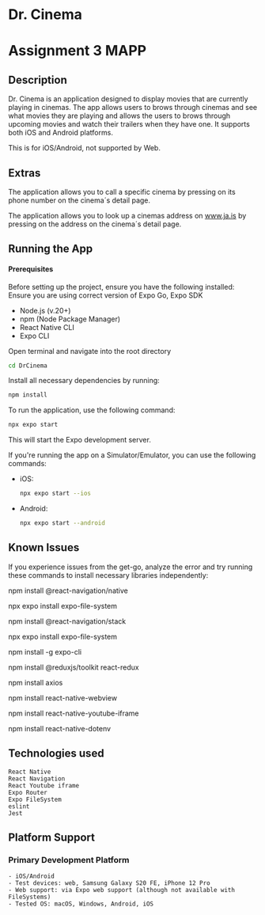 # Dr. Cinema
# Assignment 3 MAPP

## Description

Dr. Cinema is an application designed to display movies that are currently playing in cinemas.
The app allows users to brows through cinemas and see what movies they are playing and allows the users to brows through upcoming movies and watch their trailers when they have one.
It supports both iOS and Android platforms.

This is for iOS/Android, not supported by Web.

## Extras

The application allows you to call a specific cinema by pressing on its phone number on the cinema´s detail page.

The application allows you to look up a cinemas address on www.ja.is by pressing on the address on the cinema´s detail page.

## Running the App

#### Prerequisites

Before setting up the project, ensure you have the following installed:
Ensure you are using correct version of Expo Go, Expo SDK

- Node.js (v.20+)
- npm (Node Package Manager)
- React Native CLI
- Expo CLI

Open terminal and navigate into the root directory

```bash
cd DrCinema
```

Install all necessary dependencies by running:

```bash
npm install
```

To run the application, use the following command:

```bash
npx expo start
```

This will start the Expo development server.


If you're running the app on a Simulator/Emulator, you can use the following commands:
    
- iOS: 
    ```bash
    npx expo start --ios
    ```
- Android: 
    ```bash
    npx expo start --android
    ```

## Known Issues

If you experience issues from the get-go, analyze the error and try running these commands to install necessary libraries independently:

npm install @react-navigation/native

npx expo install expo-file-system

npm install @react-navigation/stack

npx expo install expo-file-system

npm install -g expo-cli

npm install @reduxjs/toolkit react-redux

npm install axios

npm install react-native-webview

npm install react-native-youtube-iframe

npm install react-native-dotenv


## Technologies used

    React Native
    React Navigation
    React Youtube iframe
    Expo Router
    Expo FileSystem
    eslint
    Jest

## Platform Support

### Primary Development Platform
    - iOS/Android
    - Test devices: web, Samsung Galaxy S20 FE, iPhone 12 Pro
    - Web support: via Expo web support (although not available with FileSystems)
    - Tested OS: macOS, Windows, Android, iOS
